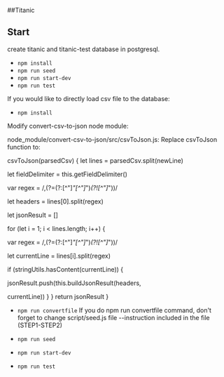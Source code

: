 ##Titanic

## Start

create titanic and titanic-test database in postgresql.

* `npm install`
* `npm run seed`
* `npm run start-dev`
* `npm run test`

If you would like to directly load csv file to the database:

* `npm install`

Modify convert-csv-to-json node module:

node_module/convert-csv-to-json/src/csvToJson.js:
Replace csvToJson function to:

csvToJson(parsedCsv) {
let lines = parsedCsv.split(newLine)

let fieldDelimiter = this.getFieldDelimiter()

var regex = /,(?=(?:[^\"]_\"[^\"]_\")_(?![^\"]_\"))/

let headers = lines[0].split(regex)

let jsonResult = []

for (let i = 1; i < lines.length; i++) {

var regex = /,(?=(?:[^\"]_\"[^\"]_\")_(?![^\"]_\"))/

let currentLine = lines[i].split(regex)

if (stringUtils.hasContent(currentLine)) {

jsonResult.push(this.buildJsonResult(headers,

currentLine))
}
}
return jsonResult
}

* `npm run convertfile`
  If you do npm run convertfile command, don't forget to change script/seed.js file --instruction included in the file (STEP1-STEP2)

* `npm run seed`
* `npm run start-dev`
* `npm run test`
